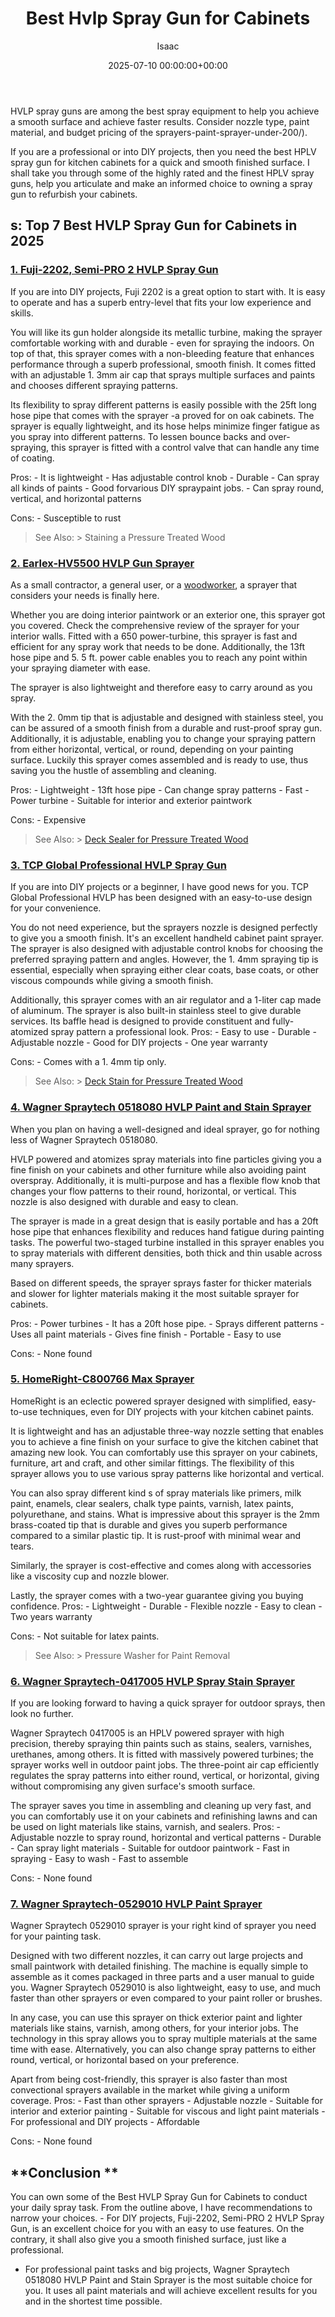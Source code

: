 ﻿---
title: Best Hvlp Spray Gun for Cabinets
description: HVLP spray guns are among the best spray equipment to help you achieve a smooth surface and achieve faster results. Consider nozzle type, paint material, and...
slug: /best-hvlp-spray-gun-for-cabinets/
date: 2025-07-10 00:00:00+00:00
lastmod: 2025-07-10 00:00:00+03:00
author: Isaac
categories:
- Paint
tags:
- paint
- best
- hvlp
layout: post
---

HVLP spray guns are among the best spray equipment to help you achieve a smooth surface and achieve faster results. Consider nozzle type, paint material, and budget pricing of the sprayers-paint-sprayer-under-200/).

If you are a professional or into DIY projects, then you need the best HPLV spray gun for kitchen cabinets for a quick and smooth finished surface. I shall take you through some of the highly rated and the finest HPLV spray guns, help you articulate and make an informed choice to owning a spray gun to refurbish your cabinets.

##  **s: Top 7 Best HVLP Spray Gun for Cabinets in 2025**

###  [1. Fuji-2202, Semi-PRO 2 HVLP Spray Gun](https://www.amazon.com/dp/B00D4NPMJE/?tag=p-policy-20)

If you are into DIY projects, Fuji 2202 is a great option to start with. It is easy to operate and has a superb entry-level that fits your low experience and skills.

You will like its gun holder alongside its metallic turbine, making the sprayer comfortable working with and durable - even for spraying the indoors. On top of that, this sprayer comes with a non-bleeding feature that enhances performance through a superb professional, smooth finish. It comes fitted with an adjustable 1. 3mm air cap that sprays multiple surfaces and paints and chooses different spraying patterns.

Its flexibility to spray different patterns is easily possible with the 25ft long hose pipe that comes with the sprayer -a proved for on oak cabinets. The sprayer is equally lightweight, and its hose helps minimize finger fatigue as you spray into different patterns. To lessen bounce backs and over-spraying, this sprayer is fitted with a control valve that can handle any time of coating.

Pros: - It is lightweight - Has adjustable control knob - Durable - Can spray all kinds of paints - Good forvarious DIY spraypaint jobs. - Can spray round, vertical, and horizontal patterns

Cons: - Susceptible to rust

> See Also: > Staining a Pressure Treated Wood

###  [2. Earlex-HV5500 HVLP Gun Sprayer](https://www.amazon.com/dp/B004RGOKR2/?tag=p-policy-20)

As a small contractor, a general user, or a [woodworker](https://pestpolicy.com/best-hvlp-spray-gun-for-woodworking/), a sprayer that considers your needs is finally here.

Whether you are doing interior paintwork or an exterior one, this sprayer got you covered. Check the comprehensive review of the sprayer for your interior walls. Fitted with a 650 power-turbine, this sprayer is fast and efficient for any spray work that needs to be done. Additionally, the 13ft hose pipe and 5. 5 ft. power cable enables you to reach any point within your spraying diameter with ease.

The sprayer is also lightweight and therefore easy to carry around as you spray.

With the 2. 0mm tip that is adjustable and designed with stainless steel, you can be assured of a smooth finish from a durable and rust-proof spray gun. Additionally, it is adjustable, enabling you to change your spraying pattern from either horizontal, vertical, or round, depending on your painting surface. Luckily this sprayer comes assembled and is ready to use, thus saving you the hustle of assembling and cleaning.

Pros: - Lightweight - 13ft hose pipe - Can change spray patterns - Fast - Power turbine - Suitable for interior and exterior paintwork

Cons: - Expensive

> See Also: > [Deck Sealer for Pressure Treated Wood](https://pestpolicy.com/best-deck-sealer-for-pressure-treated-wood/)

###  [3. TCP Global Professional HVLP Spray Gun](https://www.amazon.com/dp/B001OZMOV8/?tag=p-policy-20)

If you are into DIY projects or a beginner, I have good news for you. TCP Global Professional HVLP has been designed with an easy-to-use design for your convenience.

You do not need experience, but the sprayers nozzle is designed perfectly to give you a smooth finish. It's an excellent handheld cabinet paint sprayer. The sprayer is also designed with adjustable control knobs for choosing the preferred spraying pattern and angles. However, the 1. 4mm spraying tip is essential, especially when spraying either clear coats, base coats, or other viscous compounds while giving a smooth finish.

Additionally, this sprayer comes with an air regulator and a 1-liter cap made of aluminum. The sprayer is also built-in stainless steel to give durable services. Its baffle head is designed to provide constituent and fully-atomized spray pattern a professional look. Pros: - Easy to use - Durable - Adjustable nozzle - Good for DIY projects - One year warranty

Cons: - Comes with a 1. 4mm tip only.

> See Also: > [Deck Stain for Pressure Treated Wood](https://pestpolicy.com/best-deck-stain-for-pressure-treated-wood/)

###  [4. Wagner Spraytech 0518080 HVLP Paint and Stain Sprayer](https://www.amazon.com/dp/B003PGQI48/?tag=p-policy-20)

When you plan on having a well-designed and ideal sprayer, go for nothing less of Wagner Spraytech 0518080.

HVLP powered and atomizes spray materials into fine particles giving you a fine finish on your cabinets and other furniture while also avoiding paint overspray. Additionally, it is multi-purpose and has a flexible flow knob that changes your flow patterns to their round, horizontal, or vertical. This nozzle is also designed with durable and easy to clean.

The sprayer is made in a great design that is easily portable and has a 20ft hose pipe that enhances flexibility and reduces hand fatigue during painting tasks. The powerful two-staged turbine installed in this sprayer enables you to spray materials with different densities, both thick and thin usable across many sprayers.

Based on different speeds, the sprayer sprays faster for thicker materials and slower for lighter materials making it the most suitable sprayer for cabinets.

Pros: - Power turbines - It has a 20ft hose pipe. - Sprays different patterns - Uses all paint materials - Gives fine finish - Portable - Easy to use

Cons: - None found

###  [5. HomeRight-C800766 Max Sprayer](https://www.amazon.com/dp/B003VKFDEO/?tag=p-policy-20)

HomeRight is an eclectic powered sprayer designed with simplified, easy-to-use techniques, even for DIY projects with your kitchen cabinet paints.

It is lightweight and has an adjustable three-way nozzle setting that enables you to achieve a fine finish on your surface to give the kitchen cabinet that amazing new look. You can comfortably use this sprayer on your cabinets, furniture, art and craft, and other similar fittings. The flexibility of this sprayer allows you to use various spray patterns like horizontal and vertical.

You can also spray different kind s of spray materials like primers, milk paint, enamels, clear sealers, chalk type paints, varnish, latex paints, polyurethane, and stains. What is impressive about this sprayer is the 2mm brass-coated tip that is durable and gives you superb performance compared to a similar plastic tip. It is rust-proof with minimal wear and tears.

Similarly, the sprayer is cost-effective and comes along with accessories like a viscosity cup and nozzle blower.

Lastly, the sprayer comes with a two-year guarantee giving you buying confidence. Pros: - Lightweight - Durable - Flexible nozzle - Easy to clean - Two years warranty

Cons: - Not suitable for latex paints.

> See Also: > Pressure Washer for Paint Removal

###  [6. Wagner Spraytech-0417005 HVLP Spray Stain Sprayer](https://www.amazon.com/dp/B000DZBP60/?tag=p-policy-20)

If you are looking forward to having a quick sprayer for outdoor sprays, then look no further.

Wagner Spraytech 0417005 is an HPLV powered sprayer with high precision, thereby spraying thin paints such as stains, sealers, varnishes, urethanes, among others. It is fitted with massively powered turbines; the sprayer works well in outdoor paint jobs. The three-point air cap efficiently regulates the spray patterns into either round, vertical, or horizontal, giving without compromising any given surface's smooth surface.

The sprayer saves you time in assembling and cleaning up very fast, and you can comfortably use it on your cabinets and refinishing lawns and can be used on light materials like stains, varnish, and sealers. Pros: - Adjustable nozzle to spray round, horizontal and vertical patterns - Durable - Can spray light materials - Suitable for outdoor paintwork - Fast in spraying - Easy to wash - Fast to assemble

Cons: - None found

###  [7. Wagner Spraytech-0529010 HVLP Paint Sprayer](https://www.amazon.com/dp/B00FBP4QT0/?tag=p-policy-20)

Wagner Spraytech 0529010 sprayer is your right kind of sprayer you need for your painting task.

Designed with two different nozzles, it can carry out large projects and small paintwork with detailed finishing. The machine is equally simple to assemble as it comes packaged in three parts and a user manual to guide you. Wagner Spraytech 0529010 is also lightweight, easy to use, and much faster than other sprayers or even compared to your paint roller or brushes.

In any case, you can use this sprayer on thick exterior paint and lighter materials like stains, varnish, among others, for your interior jobs. The technology in this spray allows you to spray multiple materials at the same time with ease. Alternatively, you can also change spray patterns to either round, vertical, or horizontal based on your preference.

Apart from being cost-friendly, this sprayer is also faster than most convectional sprayers available in the market while giving a uniform coverage. Pros: - Fast than other sprayers - Adjustable nozzle - Suitable for interior and exterior painting - Suitable for viscous and light paint materials - For professional and DIY projects - Affordable

Cons: - None found

##  **Conclusion **

You can own some of the Best HVLP Spray Gun for Cabinets to conduct your daily spray task. From the outline above, I have recommendations to narrow your choices. - For DIY projects, Fuji-2202, Semi-PRO 2 HVLP Spray Gun, is an excellent choice for you with an easy to use features. On the contrary, it shall also give you a smooth finished surface, just like a professional.

- For professional paint tasks and big projects, Wagner Spraytech 0518080 HVLP Paint and Stain Sprayer is the most suitable choice for you. It uses all paint materials and will achieve excellent results for you and in the shortest time possible.

